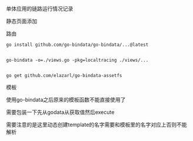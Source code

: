 单体应用的链路运行情况记录

静态页面添加

路由

```
go install github.com/go-bindata/go-bindata/...@latest


go-bindata -o=./views.go -pkg=localtracing ./views/... 


go get github.com/elazarl/go-bindata-assetfs
```

模板

使用go-bindata之后原来的模板函数不能直接使用了

需要包装一下先从godata从获取值然后execute

需要注意的是这里动态创建template的名字需要和模板里的名字对应上否则不能解析
